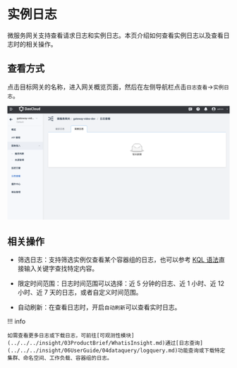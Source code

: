 # 实例日志

微服务网关支持查看请求日志和实例日志。本页介绍如何查看实例日志以及查看日志时的相关操作。

## 查看方式

点击目标网关的名称，进入网关概览页面，然后在左侧导航栏点击`日志查看`->`实例日志`。

![查看实例日志的路径](imgs/inslog-path.png)<!--更新截图-->

## 相关操作

- 筛选日志：支持筛选实例仅查看某个容器组的日志，也可以参考 [KQL 语法](https://www.elastic.co/guide/en/kibana/current/kuery-query.html)直接输入关键字查找特定内容。

- 限定时间范围：日志时间范围可以选择：近 5 分钟的日志、近 1 小时、近 12 小时、近 7 天的日志，或者自定义时间范围。

- 自动刷新：在查看日志时，开启`自动刷新`可以查看实时日志。

<!--补充截图-->

!!! info

    如需查看更多日志或下载日志，可前往[可观测性模块](../../../insight/03ProductBrief/WhatisInsight.md)通过[日志查询](../../../insight/06UserGuide/04dataquery/logquery.md)功能查询或下载特定集群、命名空间、工作负载、容器组的日志。
